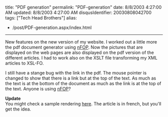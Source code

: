 title: "PDF generation"
permalink: "PDF-generation"
date: 8/8/2003 4:27:00 AM
updated: 8/8/2003 4:27:00 AM
disqusIdentifier: 20030808042700
tags: ["Tech Head Brothers"]
alias:
 - /post/PDF-generation.aspx/index.html
---
New features on the new version of my website. I worked out a little more the pdf document generator using [nFOP](http://nfop.sourceforge.net/). Now the pictures that are displayed on the web pages are also displayed on the pdf version of the different articles. I had to work also on the XSLT file transforming my XML articles to XSL-FO.

I still have a stange bug with the link in the pdf. The mouse pointer is changed to show that there is a link but at the top of the text. As much as the text is at the bottom of the document as much as the link is at the top of the text. Anyone is using [nFOP](http://nfop.sourceforge.net/)?
<!-- more -->

**Update**  
You might check a sample rendering [here](http://techheadbrothers.europe.webmatrixhosting.net/DesktopModules/PrintArticle.aspx?AId=27&Render=pdf). The article is in french, but you'll get the idea.
